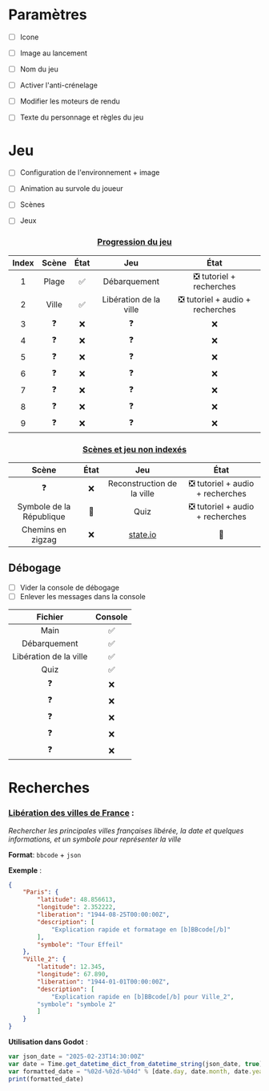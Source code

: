 # Paramètres

- [ ] Icone
- [ ] Image au lancement
- [ ] Nom du jeu
- [ ] Activer l'anti-crénelage
- [ ] Modifier les moteurs de rendu
- [ ] Texte du personnage et règles du jeu



# Jeu

- [ ] Configuration de l'environnement + image

- [ ] Animation au survole du joueur

- [ ] Scènes

- [ ] Jeux

<center>
	<h3>
        <u>Progression du jeu</u>
    </h3>
</center>

| Index | Scène | État |          Jeu           | État |
| :---: | :---: | :--: | :--------------------: | :--: |
|   1   | Plage |  ✅   |      Débarquement      |   ❎ tutoriel + recherches   |
|   2   | Ville |  ✅   | Libération de la ville | ❎ tutoriel + audio + recherches |
|   3   |   ❓   |  ❌   |           ❓            |  ❌   |
|   4   |   ❓   |  ❌   |           ❓            |  ❌   |
|   5   |   ❓   |  ❌   |           ❓            |  ❌   |
|   6   |   ❓   |  ❌   |           ❓            |  ❌   |
|   7   |   ❓   |  ❌   |           ❓            |  ❌   |
|   8   |   ❓   |  ❌   |           ❓            |  ❌   |
|   9   |   ❓   |  ❌   |           ❓            |  ❌   |

<center>
	<h3>
        <u>Scènes et jeu non indexés</u>
    </h3>
</center>

|          Scène           | État |            Jeu             |              État               |
| :----------------------: | :--: | :------------------------: | :-----------------------------: |
|            ❓             |  ❌   | Reconstruction de la ville | ❎ tutoriel + audio + recherches |
| Symbole de la République |  🔄️   |            Quiz            | ❎ tutoriel + audio + recherches |
| Chemins en zigzag | ❌ | [state.io](https://play.google.com/store/apps/details?id=io.state.fight) | 🔄️ |


## Débogage

- [ ] Vider la console de débogage
- [ ] Enlever les messages dans la console

|        Fichier         | Console |
| :--------------------: | :-----: |
|          Main          |    ✅    |
|      Débarquement      |    ✅    |
| Libération de la ville |    ✅    |
|          Quiz          |    ✅    |
|           ❓            |    ❌    |
|           ❓            |    ❌    |
|           ❓            |    ❌    |
|           ❓            |    ❌    |
|           ❓            |    ❌    |

# Recherches



### <u>Libération des villes de France</u> :

*Rechercher les principales villes françaises libérée, la date et quelques informations, et un symbole pour représenter la ville*

**Format**: `bbcode` + `json`

**Exemple** : 

```json
{
    "Paris": {
        "latitude": 48.856613,
        "longitude": 2.352222,
        "liberation": "1944-08-25T00:00:00Z",
        "description": [
            "Explication rapide et formatage en [b]BBcode[/b]"
        ],
        "symbole": "Tour Effeil"
    },
    "Ville_2": {
        "latitude": 12.345,
        "longitude": 67.890,
        "liberation": "1944-01-01T00:00:00Z",
        "description": [
            "Explication rapide en [b]BBcode[/b] pour Ville_2",
        "symbole": "symbole 2"
        ]
    }
}
```



**Utilisation dans Godot** :

```js
var json_date = "2025-02-23T14:30:00Z"
var date = Time.get_datetime_dict_from_datetime_string(json_date, true)
var formatted_date = "%02d-%02d-%04d" % [date.day, date.month, date.year]
print(formatted_date)
```
